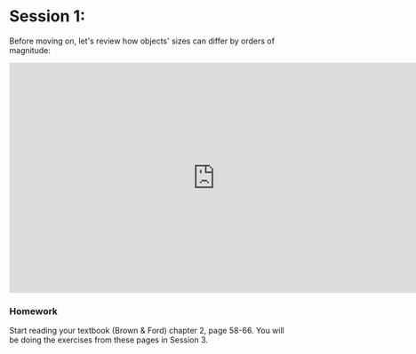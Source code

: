 # Session 1: 

<!-- <puzzle-Y1W2-NatureofColor /> -->
<puzzle-Y1W2-LengthConversion />

Before moving on, let's review how objects' sizes can differ by orders of magnitude:

<iframe width="740" height="415" src="https://www.youtube.com/embed/7WhRJV_bAiE" frameborder="0" allow="accelerometer; autoplay; encrypted-media; gyroscope; picture-in-picture" allowfullscreen></iframe>

<puzzle-Y1W2-DrawingAtoms />

### Homework

Start reading your textbook (Brown & Ford) chapter 2, page 58-66.  You will be doing the exercises from these pages in Session 3.